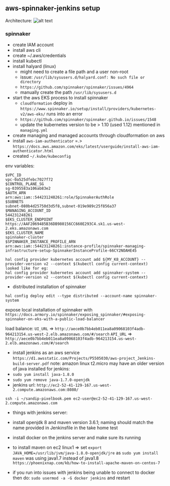 ## aws-spinnaker-jenkins setup

Architecture:
![alt text](spinnaker-aws-jenkins-setup-clean.png "architecture")


### spinnaker
- create IAM account
- install aws cli
- create ~/.aws/credentials
- install kubectl
- install halyard (linux) 
  - might need to create a file path and a user non-root
  - issue: `/usr/lib/sysusers.d/halyard.conf: No such file or directory`
  - `https://github.com/spinnaker/spinnaker/issues/4964`
  - manually create the path `/usr/lib/sysusers.d`
- start the aws EKS process to install spinnaker
  - `cloudformation` deploy in `https://www.spinnaker.io/setup/install/providers/kubernetes-v2/aws-eks/` runs into an error
  - `https://github.com/spinnaker/spinnaker.github.io/issues/1548`
  - update the kubernetes version to be > 1.10 (used 1.12) mentioned in `managing.yml`
- create managing and managed accounts through cloudformation on aws
- install `aws-iam-authenticator`  =.> `https://docs.aws.amazon.com/eks/latest/userguide/install-aws-iam-authenticator.html`
- created `~/.kube/kubeconfig` 

env variables:

```
$VPC_ID 
vpc-0a525dfebc7027f72
$CONTROL_PLANE_SG 
sg-0395583a106ab83e2
$AUTH_ARN 
arn:aws:iam::544231248261:role/SpinnakerAuthRole
$SUBNETS 
subnet-080b4d25750d3d5f8,subnet-019e989c25f856a37
$MANAGING_ACCOUNT_ID 
544231248261
$EKS_CLUSTER_ENDPOINT 
https://AAF2069485B36DB980156CC660E293C4.sk1.us-west-2.eks.amazonaws.com
$EKS_CLUSTER_NAME 
spinnaker-cluster
$SPINNAKER_INSTANCE_PROFILE_ARN 
arn:aws:iam::544231248261:instance-profile/spinnaker-managing-infrastructure-setup-SpinnakerInstanceProfile-66CY2NOAHE45
```

```
hal config provider kubernetes account add ${MY_K8_ACCOUNT} --provider-version v2 --context $(kubectl config current-context)
looked like for eg:
hal config provider kubernetes account add spinnaker-system --provider-version v2 --context $(kubectl config current-context)
```

- distributed installation of spinnaker
```
hal config deploy edit --type distributed --account-name spinnaker-system
```


expose local installation of spinnaker with
`https://docs.armory.io/spinnaker/exposing_spinnaker/#exposing-spinnaker-on-eks-with-a-public-load-balancer`

load balance:
`UI_URL` => `http://aece0b7bb4eb011ea8a09068103f4adb-964213154.us-west-2.elb.amazonaws.com/#/search`
`API_URL` => `http://aece0b7bb4eb011ea8a09068103f4adb-964213154.us-west-2.elb.amazonaws.com/#/search`

- install jenkins as an aws service
`https://d1.awsstatic.com/Projects/P5505030/aws-project_Jenkins-build-server.pdf`
note: amazon linux t2.micro may have an older version of java installed for jenkins:
- `sudo yum install java-1.8.0`
- `sudo yum remove java-1.7.0-openjdk`
- jenkins url: `http://ec2-52-41-129-167.us-west-2.compute.amazonaws.com:8080/`

```
ssh -i ~/sandip-pixelbook.pem ec2-user@ec2-52-41-129-167.us-west-2.compute.amazonaws.com
```

- things with jenkins server:
- install openjdk 8 and maven version 3.6.1; naming should match the name provided in Jenkinsfile in the take home test
- install docker on the jenkins server and make sure its running


- to install maven on ec2 linux1 => set `export JAVA_HOME=/usr/lib/jvm/java-1.8.0-openjdk/jre` as 
`sudo yum install maven` was using java1.7 instead of java1.8
`https://phoenixnap.com/kb/how-to-install-apache-maven-on-centos-7`

- if you run into issues with jenkins being unable to connect to docker then do:
`sudo usermod -a -G docker jenkins` and restart
 
